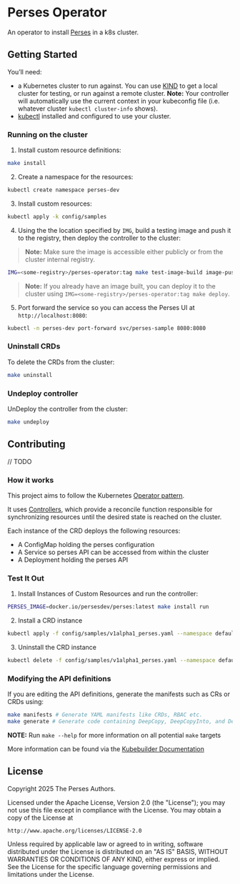 # Perses Operator

An operator to install [Perses](https://github.com/perses/perses) in a k8s cluster.

## Getting Started

You’ll need: 
- a Kubernetes cluster to run against. You can use [KIND](https://sigs.k8s.io/kind) to get a local cluster for testing, or run against a remote cluster.
**Note:** Your controller will automatically use the current context in your kubeconfig file (i.e. whatever cluster `kubectl cluster-info` shows).
- [kubectl](https://kubernetes.io/docs/tasks/tools/#kubectl) installed and configured to use your cluster.

### Running on the cluster

1. Install custom resource definitions:
```sh
make install
```

2. Create a namespace for the resources:
```sh
kubectl create namespace perses-dev
```

3. Install custom resources:

```sh
kubectl apply -k config/samples
```

4. Using the the location specified by `IMG`, build a testing image and push it to the registry, then deploy the controller to the cluster:
> **Note:** Make sure the image is accessible either publicly or from the cluster internal registry.

```sh
IMG=<some-registry>/perses-operator:tag make test-image-build image-push deploy
```

> **Note:** If you already have an image built, you can deploy it to the cluster using `IMG=<some-registry>/perses-operator:tag make deploy`.

5. Port forward the service so you can access the Perses UI at `http://localhost:8080`:

```sh
kubectl -n perses-dev port-forward svc/perses-sample 8080:8080
```

### Uninstall CRDs

To delete the CRDs from the cluster:

```sh
make uninstall
```

### Undeploy controller

UnDeploy the controller from the cluster:

```sh
make undeploy
```

## Contributing

// TODO

### How it works

This project aims to follow the Kubernetes [Operator pattern](https://kubernetes.io/docs/concepts/extend-kubernetes/operator/).

It uses [Controllers](https://kubernetes.io/docs/concepts/architecture/controller/),
which provide a reconcile function responsible for synchronizing resources until the desired state is reached on the cluster.

Each instance of the CRD deploys the following resources:

- A ConfigMap holding the perses configuration
- A Service so perses API can be accessed from within the cluster
- A Deployment holding the perses API

### Test It Out

1. Install Instances of Custom Resources and run the controller:

```sh
PERSES_IMAGE=docker.io/persesdev/perses:latest make install run
```

2. Install a CRD instance

```sh
kubectl apply -f config/samples/v1alpha1_perses.yaml --namespace default
```

3. Uninstall the CRD instance

```sh
kubectl delete -f config/samples/v1alpha1_perses.yaml --namespace default
```

### Modifying the API definitions

If you are editing the API definitions, generate the manifests such as CRs or CRDs using:

```sh
make manifests # Generate YAML manifests like CRDs, RBAC etc.
make generate # Generate code containing DeepCopy, DeepCopyInto, and DeepCopyObject method implementations.
```

**NOTE:** Run `make --help` for more information on all potential `make` targets

More information can be found via the [Kubebuilder Documentation](https://book.kubebuilder.io/introduction.html)

## License

Copyright 2025 The Perses Authors.

Licensed under the Apache License, Version 2.0 (the "License");
you may not use this file except in compliance with the License.
You may obtain a copy of the License at

    http://www.apache.org/licenses/LICENSE-2.0

Unless required by applicable law or agreed to in writing, software
distributed under the License is distributed on an "AS IS" BASIS,
WITHOUT WARRANTIES OR CONDITIONS OF ANY KIND, either express or implied.
See the License for the specific language governing permissions and
limitations under the License.
